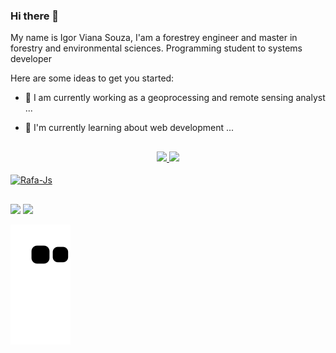 ### Hi there 👋

My name is Igor Viana Souza, I'am a forestrey engineer and master in forestry and environmental sciences.
Programming student to systems developer

Here are some ideas to get you started:

- 🔭 I am currently working as a geoprocessing and remote sensing analyst ...
- 🌱 I'm currently learning about web development ...

  ##
  
<div align="center">
  <a href="https://github.com/SOUZAVI">
  <img height="180em" src="https://github-readme-stats.vercel.app/api?username=SOUZAVI&show_icons=true&theme=monokai&include_all_commits=true&count_private=true"/>
  <img height="180em" src="https://github-readme-stats.vercel.app/api/top-langs/?username=SOUZAVI&layout=compact&langs_count=7&theme=monokai "/>
</div>
  <div style="display: inline_block"><br>
  <img align="center" alt="Rafa-Js" height="30" width="40" src="https://cdn.jsdelivr.net/gh/devicons/devicon/icons/rstudio/rstudio-original.svg" />
 <div> 
   
   ##
   
 <div> 
  <a href="https://www.linkedin.com/in/igor-viana-souza" target="_blank"><img src="https://img.shields.io/badge/-LinkedIn-%230077B5?style=for-the-badge&logo=linkedin&logoColor=white" target="_blank"></a> 
    <a href="mailto:igor.souzavigor@gmail.com" target="_blank"><img src="https://img.shields.io/badge/Gmail-D14836?style=for-the-badge&logo=gmail&logoColor=white" target="_blank"></a> 
</div>
    
   ![Snake animation](https://github.com/SOUZAVI/SouzaVI/blob/output/github-contribution-grid-snake.svg)


